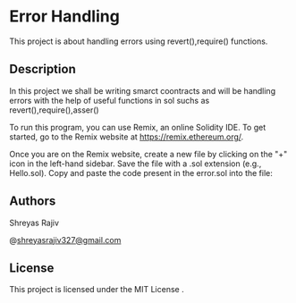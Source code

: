 # Error Handling

This project is about handling errors using revert(),require() functions.

## Description

In this project we shall be  writing smarct coontracts and will be handling errors with the help of useful functions in sol suchs as revert(),require(),asser()

To run this program, you can use Remix, an online Solidity IDE. To get started, go to the Remix website at https://remix.ethereum.org/.

Once you are on the Remix website, create a new file by clicking on the "+" icon in the left-hand sidebar. Save the file with a .sol extension (e.g., Hello.sol). Copy and paste the  code present in the error.sol into the file:

## Authors

Shreyas Rajiv

@shreyasrajiv327@gmail.com

## License

This project is licensed under the MIT License .
